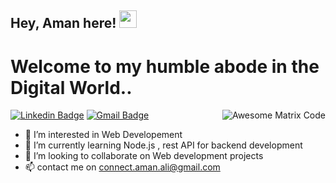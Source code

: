 ## Hey, Aman here!  <img src="https://media.giphy.com/media/hvRJCLFzcasrR4ia7z/giphy.gif" width="28px" height="28px">

<h1>Welcome to my humble abode in the Digital World..</h1> 

<img src = 'https://github.com/MarikIshtar007/MarikIshtar007/blob/master/images/matrix.gif' alt = 'Awesome Matrix Code' align='right'/>

[![Linkedin Badge](https://img.shields.io/badge/-AmanAliShaikh-blue?style=flat-square&logo=Linkedin&logoColor=white&link=https://www.linkedin.com/in/aman-ali-shaikh-2802b5190)](https://www.linkedin.com/in/aman-ali-shaikh-2802b5190) [![Gmail Badge](https://img.shields.io/badge/-connect.aman.ali@gmail.com-c14438?style=flat-square&logo=Gmail&logoColor=white&link=mailto:connect.aman.ali@gmail.com)](mailto:connect.aman.ali@gmail.com)

- 👀 I’m interested in Web Developement
- 🌱 I’m currently learning Node.js , rest API for backend development
- 💞️ I’m looking to collaborate on Web development projects
- 📫 contact me on connect.aman.ali@gmail.com

<!---
AmanAli28/AmanAli28 is a ✨ special ✨ repository because its `README.md` (this file) appears on your GitHub profile.
You can click the Preview link to take a look at your changes.
--->
